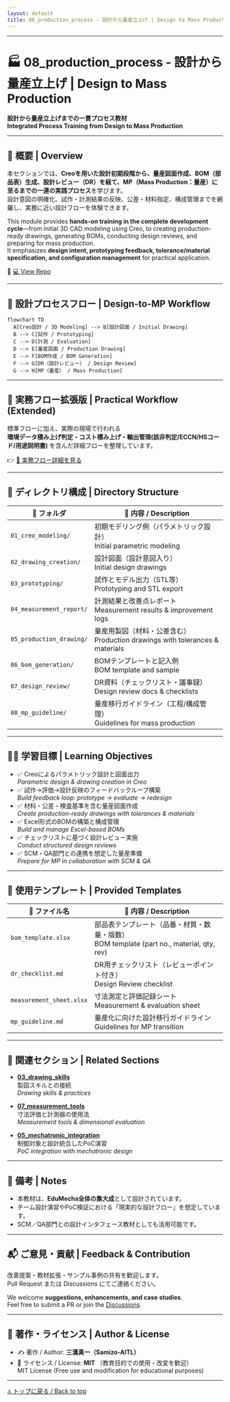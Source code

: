 ```yaml
---
layout: default
title: 08_production_process - 設計から量産立上げ | Design to Mass Production
---
```


---

# 🏭 **08_production_process - 設計から量産立上げ | Design to Mass Production**

**設計から量産立上げまでの一貫プロセス教材**  
**Integrated Process Training from Design to Mass Production**

---

## 📘 **概要 | Overview**

本セクションでは、**Creoを用いた設計初期段階から、量産図面作成、BOM（部品表）生成、設計レビュー（DR）を経て、MP（Mass Production：量産）に至るまでの一連の実践プロセス**を学びます。  
設計意図の明確化、試作・計測結果の反映、公差・材料指定、構成管理までを網羅し、実務に近い設計フローを体験できます。  

This module provides **hands-on training in the complete development cycle**—from initial 3D CAD modeling using Creo, to creating production-ready drawings, generating BOMs, conducting design reviews, and preparing for mass production.  
It emphasizes **design intent, prototyping feedback, tolerance/material specification, and configuration management** for practical application.  

🔗 [💻 View Repo](https://github.com/Samizo-AITL/EduMecha/tree/main/08_production_process)

---

## 🔁 **設計プロセスフロー | Design-to-MP Workflow**

```mermaid
flowchart TD
  A[Creo設計 / 3D Modeling] --> B[設計図面 / Initial Drawing]
  B --> C[試作 / Prototyping]
  C --> D[計測 / Evaluation]
  D --> E[量産図面 / Production Drawing]
  E --> F[BOM作成 / BOM Generation]
  F --> G[DR（設計レビュー） / Design Review]
  G --> H[MP（量産） / Mass Production]
```

---

## 🔗 **実務フロー拡張版 | Practical Workflow (Extended)**

標準フローに加え、実際の現場で行われる  
**環境データ積み上げ判定・コスト積み上げ・輸出管理(該非判定/ECCN/HSコード/用途説明書)** を含んだ詳細フローを整理しています。  

👉 [📄 実務フロー詳細を見る](./production_process_flow.md)

---

## 📂 **ディレクトリ構成 | Directory Structure**

| 📁 フォルダ | 📘 内容 / Description |
|-------------|-------------------------|
| `01_creo_modeling/` | 初期モデリング例（パラメトリック設計）<br>Initial parametric modeling |
| `02_drawing_creation/` | 設計図面（設計意図入り）<br>Initial design drawings |
| `03_prototyping/` | 試作とモデル出力（STL等）<br>Prototyping and STL export |
| `04_measurement_report/` | 計測結果と改善点レポート<br>Measurement results & improvement logs |
| `05_production_drawing/` | 量産用製図（材料・公差含む）<br>Production drawings with tolerances & materials |
| `06_bom_generation/` | BOMテンプレートと記入例<br>BOM template and sample |
| `07_design_review/` | DR資料（チェックリスト・議事録）<br>Design review docs & checklists |
| `08_mp_guideline/` | 量産移行ガイドライン（工程/構成管理）<br>Guidelines for mass production |

---

## 🧑‍🏫 **学習目標 | Learning Objectives**

- ✅ Creoによるパラメトリック設計と図面出力  
  *Parametric design & drawing creation in Creo*  
- ✅ 試作→評価→設計反映のフィードバックループ構築  
  *Build feedback loop: prototype → evaluate → redesign*  
- ✅ 材料・公差・検査基準を含む量産図面作成  
  *Create production-ready drawings with tolerances & materials*  
- ✅ Excel形式のBOMの構築と構成管理  
  *Build and manage Excel-based BOMs*  
- ✅ チェックリストに基づく設計レビュー実施  
  *Conduct structured design reviews*  
- ✅ SCM・QA部門との連携を想定した量産準備  
  *Prepare for MP in collaboration with SCM & QA*  

---

## 📄 **使用テンプレート | Provided Templates**

| 📄 ファイル名 | 📘 内容 / Description |
|---------------|-------------------------|
| `bom_template.xlsx` | 部品表テンプレート（品番・材質・数量・版数）<br>BOM template (part no., material, qty, rev) |
| `dr_checklist.md` | DR用チェックリスト（レビューポイント付き）<br>Design Review checklist |
| `measurement_sheet.xlsx` | 寸法測定と評価記録シート<br>Measurement & evaluation sheet |
| `mp_guideline.md` | 量産化に向けた設計移行ガイドライン<br>Guidelines for MP transition |

---

## 🔗 **関連セクション | Related Sections**

- [**03_drawing_skills**](../03_drawing_skills/)  
  製図スキルとの接続  
  *Drawing skills & practices*  

- [**07_measurement_tools**](../07_measurement_tools/)  
  寸法評価と計測器の使用法  
  *Measurement tools & dimensional evaluation*  

- [**05_mechatronic_integration**](../05_mechatronic_integration/)  
  制御対象と設計統合したPoC演習  
  *PoC integration with mechatronic design*  

---

## 📝 **備考 | Notes**

- 本教材は、**EduMecha全体の集大成**として設計されています。  
- チーム設計演習やPoC検証における「現実的な設計フロー」を想定しています。  
- SCM／QA部門との設計インタフェース教材としても活用可能です。  

---

## 📬 **ご意見・貢献 | Feedback & Contribution**

改善提案・教材拡張・サンプル事例の共有を歓迎します。  
Pull Request または Discussions にてご連絡ください。  

We welcome **suggestions, enhancements, and case studies**.  
Feel free to submit a PR or join the [Discussions](https://github.com/Samizo-AITL/EduMecha/discussions).  

---

## 👤 **著作・ライセンス | Author & License**

- ✍️ 著作 / Author: **三溝真一（Samizo-AITL）**  
- 📜 ライセンス / License: **MIT** （教育目的での使用・改変を歓迎）  
  MIT License (Free use and modification for educational purposes)

---

[🔝 トップに戻る / Back to top](../)
